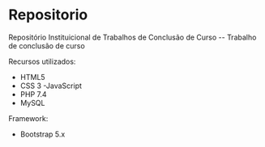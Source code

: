 # Repositorio
Repositório Instituicional de Trabalhos de Conclusão de Curso
 -- Trabalho de conclusão de curso
 
Recursos utilizados:
- HTML5
- CSS 3
-JavaScript
- PHP 7.4
- MySQL

Framework:
- Bootstrap 5.x
 
